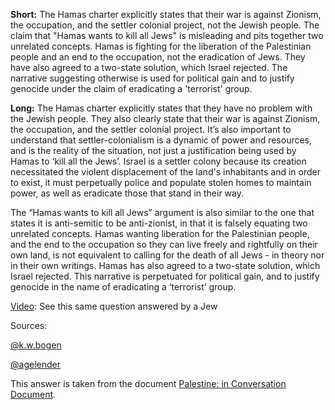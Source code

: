 **Short:** The Hamas charter explicitly states that their war is against Zionism, the occupation, and the settler colonial project, not the Jewish people. The claim that "Hamas wants to kill all Jews" is misleading and pits together two unrelated concepts. Hamas is fighting for the liberation of the Palestinian people and an end to the occupation, not the eradication of Jews. They have also agreed to a two-state solution, which Israel rejected. The narrative suggesting otherwise is used for political gain and to justify genocide under the claim of eradicating a 'terrorist' group.

**Long:** The Hamas charter explicitly states that they have no problem with the Jewish people. They also clearly state that their war is against Zionism, the occupation, and the settler colonial project. It’s also important to understand that settler-colonialism is a dynamic of power and resources, and is the reality of the situation, not just a justification being used by Hamas to ‘kill all the Jews’. Israel is a settler colony because its creation necessitated the violent displacement of the land's inhabitants and in order to exist, it must perpetually police and populate stolen homes to maintain power, as well as eradicate those that stand in their way.

The “Hamas wants to kill all Jews” argument is also similar to the one that states it is anti-semitic to be anti-zionist, in that it is falsely equating two unrelated concepts. Hamas wanting liberation for the Palestinian people, and the end to the occupation so they can live freely and rightfully on their own land, is not equivalent to calling for the death of all Jews - in theory nor in their own writings. Hamas has also agreed to a two-state solution, which Israel rejected. This narrative is perpetuated for political gain, and to justify genocide in the name of eradicating a ‘terrorist’ group.

[Video](https://www.instagram.com/p/CzXGQTBOqV5/): See this same question answered by a Jew

Sources:

[@k.w.bogen](https://www.instagram.com/k.w.bogen/)

[@agelender](https://www.instagram.com/agelender)

This answer is taken from the document [Palestine: in Conversation Document](https://docs.google.com/document/d/1OVKqgxQDOfFjy5h6KXgbKkHTFRPvRT79LFOcAao-imA/edit?pli=1&fbclid=IwAR31dX1VTjTiQRPBgdu-jeocUOhqXZcPCnsWFthV4VFLhjCya9_A22ZpQEs).
